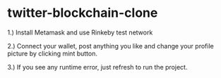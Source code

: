 # twitter-blockchain-clone

1.) Install Metamask and use Rinkeby test network

2.) Connect your wallet, post anything you like and change your profile picture by clicking mint button.

3.) If you see any runtime error, just refresh to run the project.
